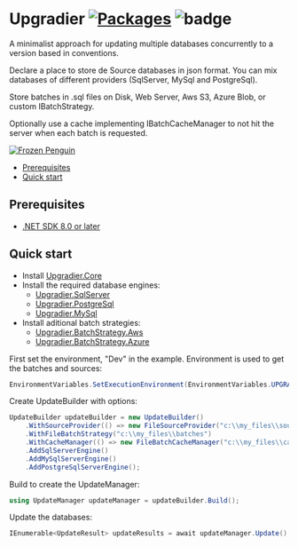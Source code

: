 # Upgradier [![Packages](https://github.com/NetDefender/Ugradier/actions/workflows/packages.yml/badge.svg)](https://github.com/NetDefender/Ugradier/actions/workflows/packages.yml) ![badge](https://img.shields.io/endpoint?url=https://gist.githubusercontent.com/NetDefender/d51c51b9b1e64ce740782fe8db02a889/raw/code-coverage-upgradier.json)

A minimalist approach for updating multiple databases concurrently to a version based in conventions.

Declare a place to store de Source databases in json format. You can mix databases of different providers (SqlServer, MySql and PostgreSql).

Store batches in .sql files on Disk, Web Server, Aws S3, Azure Blob, or custom IBatchStrategy.

Optionally use a cache implementing IBatchCacheManager to not hit the server when each batch is requested.

[![Frozen Penguin](https://github.com/NetDefender/Ugradier/blob/master/Upgradier.png)](https://github.com/NetDefender/Ugradier)

- [Prerequisites](#prerequisites)
- [Quick start](#quick-start)

## Prerequisites
- [.NET SDK 8.0 or later](https://www.microsoft.com/net/download)

## Quick start

- Install [Upgradier.Core](https://www.nuget.org/packages/Upgradier.Core)
- Install the required database engines:
    - [Upgradier.SqlServer](https://www.nuget.org/packages/Upgradier.SqlServer)
	- [Upgradier.PostgreSql](https://www.nuget.org/packages/Upgradier.PostgreSql)
	- [Upgradier.MySql](https://www.nuget.org/packages/Upgradier.MySql)
- Install aditional batch strategies:
    - [Upgradier.BatchStrategy.Aws](https://www.nuget.org/packages/Upgradier.BatchStrategy.Aws)
    - [Upgradier.BatchStrategy.Azure](https://www.nuget.org/packages/Upgradier.BatchStrategy.Azure)

First set the environment, "Dev" in the example. Environment is used to get the batches and sources:
```csharp
EnvironmentVariables.SetExecutionEnvironment(EnvironmentVariables.UPGRADIER_ENV_DEV);
```

Create UpdateBuilder with options:

```csharp
UpdateBuilder updateBuilder = new UpdateBuilder()
    .WithSourceProvider(() => new FileSourceProvider("c:\\my_files\\sources.json"))
    .WithFileBatchStrategy("c:\\my_files\\batches")
    .WithCacheManager(() => new FileBatchCacheManager("c:\\my_files\\cache"))
    .AddSqlServerEngine()
    .AddMySqlServerEngine()
    .AddPostgreSqlServerEngine();
```
Build to create the UpdateManager:

```csharp
using UpdateManager updateManager = updateBuilder.Build();
```

Update the databases:
```csharp
IEnumerable<UpdateResult> updateResults = await updateManager.Update();
```